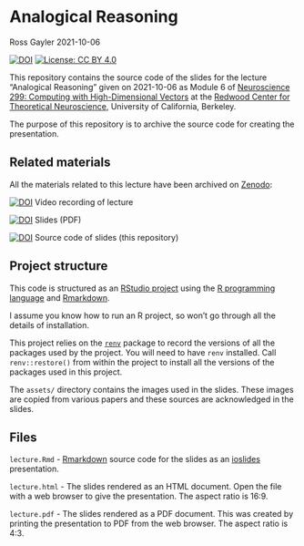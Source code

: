 Analogical Reasoning
================
Ross Gayler
2021-10-06

<!-- README.md is generated from README.Rmd. Please edit only README.Rmd -->
<!-- badges: start -->

[![DOI](https://zenodo.org/badge/DOI/10.5281/zenodo.5560799.svg)](https://doi.org/10.5281/zenodo.5560799)
[![License: CC BY
4.0](https://img.shields.io/badge/License-CC%20BY%204.0-lightgrey.svg)](https://creativecommons.org/licenses/by/4.0/)

<!-- badges: end -->

This repository contains the source code of the slides for the lecture
“Analogical Reasoning” given on 2021⁠-⁠10⁠-⁠06 as Module 6 of
[Neuroscience 299: Computing with High-Dimensional
Vectors](https://redwood.berkeley.edu/courses/computing-with-high-dimensional-vectors)
at the [Redwood Center for Theoretical
Neuroscience](https://redwood.berkeley.edu/), University of California,
Berkeley.

The purpose of this repository is to archive the source code for
creating the presentation.

## Related materials

All the materials related to this lecture have been archived on
[Zenodo](https://zenodo.org/):

[![DOI](https://zenodo.org/badge/DOI/10.5281/zenodo.5560797.svg)](https://doi.org/10.5281/zenodo.5560797)
Video recording of lecture

[![DOI](https://zenodo.org/badge/DOI/10.5281/zenodo.5552219.svg)](https://doi.org/10.5281/zenodo.5552219)
Slides (PDF)

[![DOI](https://zenodo.org/badge/DOI/10.5281/zenodo.5560799.svg)](https://doi.org/10.5281/zenodo.5560799)
Source code of slides (this repository)

## Project structure

This code is structured as an [RStudio
project](https://support.rstudio.com/hc/en-us/articles/200526207-Using-Projects)
using the [R programming language](https://www.r-project.org/) and
[Rmarkdown](https://rmarkdown.rstudio.com/).

I assume you know how to run an R project, so won’t go through all the
details of installation.

This project relies on the
[`renv`](https://rstudio.github.io/renv/articles/renv.html) package to
record the versions of all the packages used by the project. You will
need to have `renv` installed. Call `renv::restore()` from within the
project to install all the versions of the packages used in this
project.

The `assets/` directory contains the images used in the slides. These
images are copied from various papers and these sources are acknowledged
in the slides.

## Files

`lecture.Rmd` -
[Rmarkdown](https://rmarkdown.rstudio.com/authoring_basics.html) source
code for the slides as an
[ioslides](https://bookdown.org/yihui/rmarkdown/ioslides-presentation.html)
presentation.

`lecture.html` - The slides rendered as an HTML document. Open the file
with a web browser to give the presentation. The aspect ratio is 16:9.

`lecture.pdf` - The slides rendered as a PDF document. This was created
by printing the presentation to PDF from the web browser. The aspect
ratio is 4:3.
